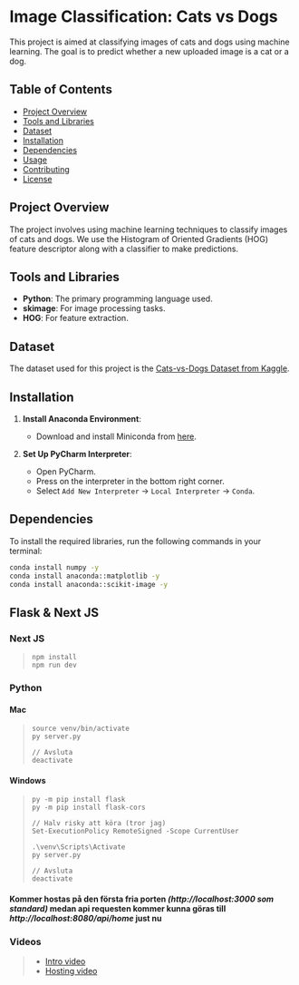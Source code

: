# Image Classification: Cats vs Dogs

This project is aimed at classifying images of cats and dogs using machine learning. The goal is to predict whether a new uploaded image is a cat or a dog.

## Table of Contents

- [Project Overview](#project-overview)
- [Tools and Libraries](#tools-and-libraries)
- [Dataset](#dataset)
- [Installation](#installation)
- [Dependencies](#dependencies)
- [Usage](#usage)
- [Contributing](#contributing)
- [License](#license)

## Project Overview

The project involves using machine learning techniques to classify images of cats and dogs. We use the Histogram of Oriented Gradients (HOG) feature descriptor along with a classifier to make predictions.

## Tools and Libraries

- **Python**: The primary programming language used.
- **skimage**: For image processing tasks.
- **HOG**: For feature extraction.

## Dataset

The dataset used for this project is the [Cats-vs-Dogs Dataset from Kaggle](https://www.kaggle.com/datasets/bhavikjikadara/dog-and-catclassification-dataset).

## Installation

1. **Install Anaconda Environment**:

   - Download and install Miniconda from [here](https://www.anaconda.com/docs/getting-started/miniconda/install).

2. **Set Up PyCharm Interpreter**:
   - Open PyCharm.
   - Press on the interpreter in the bottom right corner.
   - Select `Add New Interpreter` -> `Local Interpreter` -> `Conda`.

## Dependencies

To install the required libraries, run the following commands in your terminal:

```bash
conda install numpy -y
conda install anaconda::matplotlib -y
conda install anaconda::scikit-image -y
```

## Flask & Next JS

### Next JS

> ```
> npm install
> npm run dev
> ```

### Python

#### **Mac**

> ```console
> source venv/bin/activate
> py server.py
>
> // Avsluta
> deactivate
> ```

#### **Windows**

> ```console
> py -m pip install flask
> py -m pip install flask-cors
>
> // Halv risky att köra (tror jag)
> Set-ExecutionPolicy RemoteSigned -Scope CurrentUser
>
> .\venv\Scripts\Activate
> py server.py
>
> // Avsluta
> deactivate
> ```

#### Kommer hostas på den första fria porten _(http://localhost:3000 som standard)_ medan api requesten kommer kunna göras till _http://localhost:8080/api/home_ just nu

### Videos

> - [Intro video](https://www.youtube.com/watch?v=OwxxCibSFKk&t=548s&ab_channel=ArpanNeupane)
> - [Hosting video](https://www.youtube.com/watch?v=LaMVBDbUtMA)
